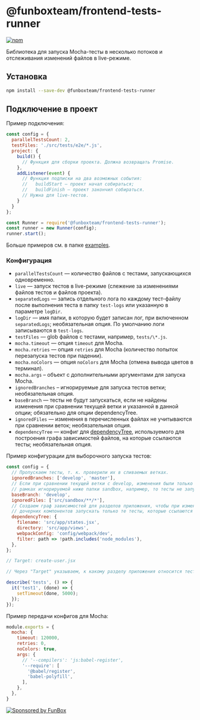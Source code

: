 # @funboxteam/frontend-tests-runner

[![npm](https://img.shields.io/npm/v/@funboxteam/frontend-tests-runner.svg)](https://www.npmjs.com/package/@funboxteam/frontend-tests-runner)

Библиотека для запуска Mocha-тесты в несколько потоков и отслеживания изменений файлов в live-режиме.

## Установка

```bash
npm install --save-dev @funboxteam/frontend-tests-runner
```

## Подключение в проект

Пример подключения:

```javascript
const config = {
  parallelTestsCount: 2,
  testFiles: './src/tests/e2e/*.js',
  project: {
    build() {
      // Функция для сборки проекта. Должна возвращать Promise.
    },
    addListener(event) {
      // Функция подписки на два возможных события:
      //   buildStart — проект начал собираться;
      //   buildFinish — проект закончил собираться.
      // Нужна для live-тестов.
    }
  }
};

const Runner = require('@funboxteam/frontend-tests-runner');
const runner = new Runner(config);
runner.start();
```

Больше примеров см. в папке [examples](./examples).

### Конфигурация

* `parallelTestsCount` — количество файлов с тестами, запускающихся одновременно.
* `live` — запуск тестов в live-режиме (слежение за изменениями файлов тестов и файлов проекта).
* `separatedLogs` — запись отдельного лога по каждому тест-файлу после выполнения теста в папку `test-logs` или указанную в параметре `logDir`.
* `logDir` — имя папки, в которую будет записан лог, при включенном `separatedLogs`; необязательная опция. По умолчанию логи записываются в `test-logs`.
* `testFiles` — glob файлов с тестами, например, `tests/\*.js`.
* `mocha.timeout` — опция `timeout` для Mocha.
* `mocha.retries` — опция `retries` для Mocha (количество попыток перезапуска тестов при падении).
* `mocha.noColors` — опция `noColors` для Mocha (отмена вывода цветов в терминал).
* `mocha.args` – объект с дополнительными аргументами для запуска Mocha.
* `ignoredBranches` – игнорируемые для запуска тестов ветки; необязательная опция.
* `baseBranch` — тесты не будут запускаться, если не найдены изменения при сравнении текущей ветки и указанной в данной опции; обязательно для опции dependencyTree.
* `ignoredFiles` — изменения в перечисленных файлах не учитываются при сравнении веток; необязательная опция.
* `dependencyTree` — конфиг для [dependencyTree](https://www.npmjs.com/package/dependency-tree), используемого для построения графа зависимостей файлов, на которые ссылаются тесты; необязательная опция.

Пример конфигурации для выборочного запуска тестов:

```javascript
const config = {
  // Пропускаем тесты, т. к. проверили их в сливаемых ветках.
  ignoredBranches: ['develop', 'master'],
  // Eсли при сравнении текущей ветки с develop, изменения были только в
  // рамках игнорируемой ниже папки sandbox, например, то тесты не запускаются.
  baseBranch: 'develop',
  ignoredFiles: ['src/sandbox/**/*'],
  // Создаем граф зависимостей для разделов приложения, чтобы при изменении
  // дочерних компонентов запускать только те тесты, которые ссылаются на эти разделы.
  dependencyTree: {
    filename: 'src/app/states.jsx',
    directory: 'src/app/views',
    webpackConfig: 'config/webpack/dev',
    filter: path => !path.includes('node_modules'),
  },
};
```

```javascript
// Target: create-user.jsx

// Через "Target" указываем, к какому разделу приложения относится тест.

describe('tests', () => {
  it('test1', (done) => {
    setTimeout(done, 5000);
  });
});
```

Пример передачи конфигов для Mocha:

```javascript
module.exports = {
  mocha: {
    timeout: 120000,
    retries: 0,
    noColors: true,
    args: {
      // '--compilers': 'js:babel-register',
      '--require': [
        '@babel/register',
        'babel-polyfill',
      ],
    },
  },
}
```

[![Sponsored by FunBox](https://funbox.ru/badges/sponsored_by_funbox_centered.svg)](https://funbox.ru)
